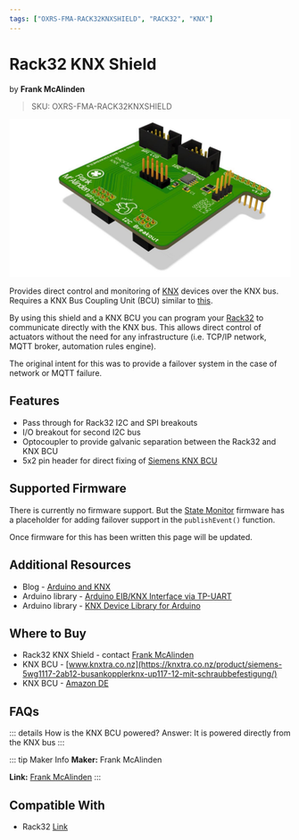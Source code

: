 ```yaml
---
tags: ["OXRS-FMA-RACK32KNXSHIELD", "RACK32", "KNX"]
---
```

# Rack32 KNX Shield
<p class="maker">by <b>Frank McAlinden</b></p>

> SKU: OXRS-FMA-RACK32KNXSHIELD

<!-- Board Image -->
![Rack32 KNX Shield](/images/rack32-knx-shield-side.jpg)

<!-- Board Description -->
Provides direct control and monitoring of [KNX](https://www.knx.org/) devices over the KNX bus. Requires a KNX Bus Coupling Unit (BCU) similar to [this](https://knxtra.co.nz/product/siemens-5wg1117-2ab12-busankopplerknx-up117-12-mit-schraubbefestigung/). 

By using this shield and a KNX BCU you can program your [Rack32](/docs/hardware/controllers/rack32.html) to communicate directly with the KNX bus. This allows direct control of actuators without the need for any infrastructure (i.e. TCP/IP network, MQTT broker, automation rules engine).

The original intent for this was to provide a failover system in the case of network or MQTT failure.

## Features
- Pass through for Rack32 I2C and SPI breakouts
- I/O breakout for second I2C bus
- Optocoupler to provide galvanic separation between the Rack32 and KNX BCU
- 5x2 pin header for direct fixing of [Siemens KNX BCU](https://knxtra.co.nz/product/siemens-5wg1117-2ab12-busankopplerknx-up117-12-mit-schraubbefestigung/)

## Supported Firmware
There is currently no firmware support. But the [State Monitor](/docs/firmware/state-monitor-esp32.html) firmware has a placeholder for adding failover support in the `publishEvent()` function.

Once firmware for this has been written this page will be updated.

## Additional Resources
- Blog - [Arduino and KNX](https://intranet-of-things.com/smarthome/infrastructure/knx/arduino/)
- Arduino library - [Arduino EIB/KNX Interface via TP-UART](https://github.com/thorsten-gehrig/arduino-tpuart-knx-user-forum)
- Arduino library - [KNX Device Library for Arduino](http://liwan.fr/KnxWithArduino/)

## Where to Buy
- Rack32 KNX Shield - contact [Frank McAlinden](frankmc@internode.on.net)
- KNX BCU - [www.knxtra.co.nz](https://knxtra.co.nz/product/siemens-5wg1117-2ab12-busankopplerknx-up117-12-mit-schraubbefestigung/)
- KNX BCU - [Amazon DE](https://www.amazon.de/-/en/Siemens-Coupler-Fixing-Hanging-Bracket/dp/B00B7ZI5FO)

## FAQs
::: details 
How is the KNX BCU powered? Answer: It is powered directly from the KNX bus
:::

::: tip Maker Info
**Maker:** Frank McAlinden

**Link:** [Frank McAlinden](/glossary/makers.html)
:::

## Compatible With
- Rack32 [Link](/docs/hardware/controllers/rack32.html)